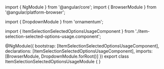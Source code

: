 import { NgModule } from '@angular/core';
import { BrowserModule } from '@angular/platform-browser';
  
import { DropdownModule } from 'ornamentum';
  
import { ItemSelectionSelectedOptionsUsageComponent } from './item-selection-selected-options-usage.component';

@NgModule({
 bootstrap: [ItemSelectionSelectedOptionsUsageComponent],
 declarations: [ItemSelectionSelectedOptionsUsageComponent],
 imports: [BrowserModule, DropdownModule.forRoot()]
})
export class ItemSelectionSelectedOptionsUsageModule {
}
